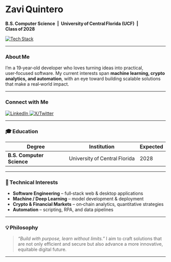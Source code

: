 # Zavi Quintero

**B.S. Computer Science &nbsp;|&nbsp; University of Central Florida (UCF) &nbsp;|&nbsp; Class of 2028**

[![Tech Stack](https://skillicons.dev/icons?i=python,c,html,css,js,react,git,aws,github,gmail,nodejs,py,pytorch,sqlite,windows)](https://skillicons.dev)

---

### About Me
I’m a 19‑year‑old developer who loves turning ideas into practical, user‑focused software.
My current interests span **machine learning, crypto analytics, and automation**, with an eye toward building scalable solutions that make a real‑world impact.

---

### Connect with Me
<a href="https://www.linkedin.com/in/zavi-quintero-8bbb1a2b9" target="_blank">
<img src="https://skillicons.dev/icons?i=linkedin" alt="LinkedIn"/>
</a>
<a href="https://x.com/ZaviQ7" target="_blank">
<img src="https://skillicons.dev/icons?i=twitter" alt="X/Twitter"/>
</a>

---

### 🎓 Education
| Degree | Institution | Expected |
| ------ | ----------- | -------- |
| **B.S. Computer Science** | University of Central Florida | 2028 |

---

### 🔧 Technical Interests
- **Software Engineering** – full‑stack web & desktop applications
- **Machine / Deep Learning** – model development & deployment
- **Crypto & Financial Markets** – on‑chain analytics, quantitative strategies
- **Automation** – scripting, RPA, and data pipelines

---

### 💡 Philosophy
> _“Build with purpose, learn without limits.”_
> I aim to craft solutions that are not only efficient and secure but also advance a more innovative, equitable digital future.

---

<!--
  This README appears on your GitHub profile.
  Update it anytime to reflect new skills, projects, or goals.
-->
